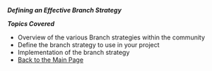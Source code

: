 ***Defining an Effective Branch Strategy***

***Topics Covered***
- Overview of the various Branch strategies within the community
- Define the branch strategy to use in your project
- Implementation of the branch strategy
- [Back to the Main Page](../../README.md)

